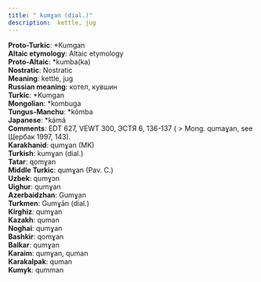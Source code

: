 ```yaml
---
title: " kumɣan (dial.)"
description:  kettle, jug
---
```


<strong>Proto-Turkic</strong>:  *Kumgan<br>
<strong>Altaic etymology</strong>:  Altaic etymology<br>
<strong> Proto-Altaic</strong>:  *kumba(ka)<br>
<strong>Nostratic</strong>:  Nostratic<br>
<strong>Meaning</strong>:  kettle, jug<br>
<strong>Russian meaning</strong>:  котел, кувшин<br>
<strong>Turkic</strong>:  *Kumgan<br>
<strong>Mongolian</strong>:  *kombuga<br>
<strong>Tungus-Manchu</strong>:  *kōmba<br>
<strong>Japanese</strong>:  *kámá<br>
<strong>Comments</strong>:  EDT 627, VEWT 300, ЭСТЯ 6, 136-137 ( > Mong. qumaɣan, see Щербак 1997, 143).<br>
<strong>Karakhanid</strong>:  qumɣan (MK)<br>
<strong>Turkish</strong>:  kumɣan (dial.)<br>
<strong>Tatar</strong>:  qomɣan<br>
<strong>Middle Turkic</strong>:  qumɣan (Pav. C.)<br>
<strong>Uzbek</strong>:  qumɣɔn<br>
<strong>Uighur</strong>:  qumɣan<br>
<strong>Azerbaidzhan</strong>:  Gumɣan<br>
<strong>Turkmen</strong>:  Gumɣān (dial.)<br>
<strong>Kirghiz</strong>:  qumɣan<br>
<strong>Kazakh</strong>:  quman<br>
<strong>Noghai</strong>:  qumɣan<br>
<strong>Bashkir</strong>:  qomɣan<br>
<strong>Balkar</strong>:  qumɣan<br>
<strong>Karaim</strong>:  qumɣan, quman<br>
<strong>Karakalpak</strong>:  quman<br>
<strong>Kumyk</strong>:  qumman<br>


